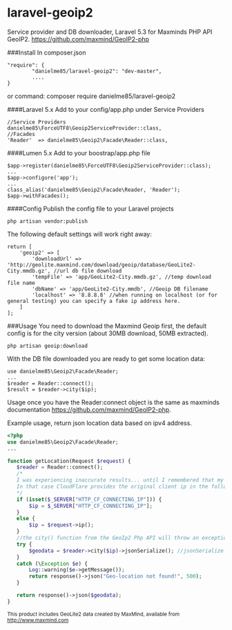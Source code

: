 # laravel-geoip2
Service provider and DB downloader, Laravel 5.3 for Maxminds PHP API GeoIP2.
https://github.com/maxmind/GeoIP2-php

###Install
In composer.json
 ```
 "require": {
         "danielme85/laravel-geoip2": "dev-master",
         ....
 }
 ```
 or command: composer require danielme85/laravel-geoip2

####Laravel 5.x
 Add to your config/app.php under Service Providers
            
 ```
 //Service Providers
 danielme85\ForceUTF8\Geoip2ServiceProvider::class,
 //Facades
 'Reader'  => danielme85\Geoip2\Facade\Reader::class,
 
 ```
 
####Lumen 5.x
 Add to your boostrap/app.php file
 ```
 $app->register(danielme85\ForceUTF8\Geoip2ServiceProvider::class);
 ...
 $app->configure('app'); 
 ...
 class_alias('danielme85\Geoip2\Facade\Reader, 'Reader');
 $app->withFacades();
 ```
 
####Config
 Publish the config file to your Laravel projects
  ```
  php artisan vendor:publish
  ```
  The following default settings will work right away:
  ```
  return [
      'geoip2' => [
          'downloadUrl' => 'http://geolite.maxmind.com/download/geoip/database/GeoLite2-City.mmdb.gz', //url db file download
          'tempFile' => 'app/GeoLite2-City.mmdb.gz', //temp download file name
          'dbName' => 'app/GeoLite2-City.mmdb', //Geoip DB filename
          'localhost' => '8.8.8.8' //when running on localhost (or for general testing) you can specify a fake ip address here.
      ]
  ];
  ```
 
###Usage
 You need to download the Maxmind Geoip first, the default config is for the city version (about 30MB download, 50MB extracted).
 ```
 php artisan geoip:download
 ```
 With the DB file downloaded you are ready to get some location data:
 ```
 use danielme85\Geoip2\Facade\Reader;
 ...
 $reader = Reader::connect();
 $result = $reader->city($ip);
 ```
 Usage once you have the Reader:connect object is the same as maxminds documentation
 https://github.com/maxmind/GeoIP2-php.
 
 Example usage, return json location data based on ipv4 address.
 ```php
 <?php
 use danielme85\Geoip2\Facade\Reader;
 ...
 
 function getLocation(Request $request) {
    $reader = Reader::connect();
    /*
    I was experiencing inaccurate results... until I remembered that my web server traffic was routed trough CloudFlare :p
    In that case CloudFlare provides the original client ip in the following header information.
    */   
    if (isset($_SERVER["HTTP_CF_CONNECTING_IP"])) {
        $ip = $_SERVER["HTTP_CF_CONNECTING_IP"];
    }
    else {
        $ip = $request->ip();
    }
    //the city() function from the GeoIp2 Php API will throw an exception if the ip-address is not found in the DB.
    try {
        $geodata = $reader->city($ip)->jsonSerialize(); //jsonSerialize seems to actually return an associative array.
    }
    catch (\Exception $e) {
        Log::warning($e->getMessage());
        return response()->json("Geo-location not found!", 500);
    }

    return response()->json($geodata);
}
 ```

<small>This product includes GeoLite2 data created by MaxMind, available from
<a href="http://www.maxmind.com" target="_blank">http://www.maxmind.com</a></small>
